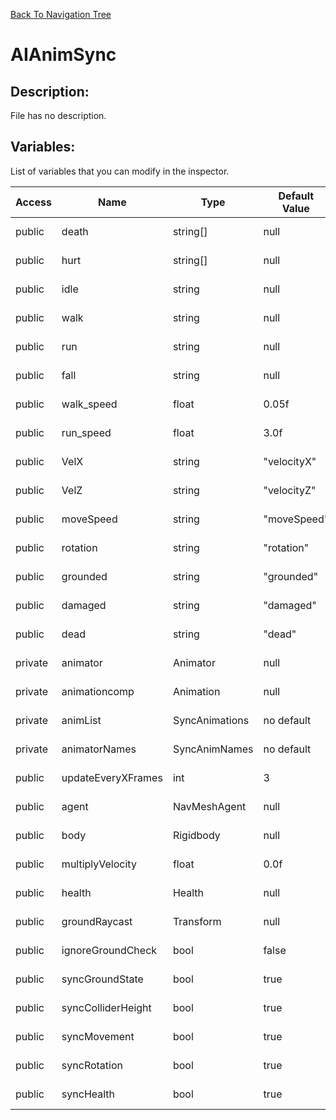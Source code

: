 [Back To Navigation Tree](https://wesleywh.github.io/githubpages/docs/navigation.html)
# AIAnimSync

## Description:
File has no description.

## Variables:
List of variables that you can modify in the inspector.

|Access|Name|Type|Default Value|Description|
|---|---|---|---|---|
|public|death|string[]|null|No description.|
|public|hurt|string[]|null|No description.|
|public|idle|string|null|No description.|
|public|walk|string|null|No description.|
|public|run|string|null|No description.|
|public|fall|string|null|No description.|
|public|walk_speed|float|0.05f|No description.|
|public|run_speed|float|3.0f|No description.|
|public|VelX|string|"velocityX"|No description.|
|public|VelZ|string|"velocityZ"|No description.|
|public|moveSpeed|string|"moveSpeed"|No description.|
|public|rotation|string|"rotation"|No description.|
|public|grounded|string|"grounded"|No description.|
|public|damaged|string|"damaged"|No description.|
|public|dead|string|"dead"|No description.|
|private|animator|Animator|null|No description.|
|private|animationcomp|Animation|null|No description.|
|private|animList|SyncAnimations|no default|No description.|
|private|animatorNames|SyncAnimNames|no default|No description.|
|public|updateEveryXFrames|int|3|No description.|
|public|agent|NavMeshAgent|null|No description.|
|public|body|Rigidbody|null|No description.|
|public|multiplyVelocity|float|0.0f|No description.|
|public|health|Health|null|No description.|
|public|groundRaycast|Transform|null|No description.|
|public|ignoreGroundCheck|bool|false|No description.|
|public|syncGroundState|bool|true|No description.|
|public|syncColliderHeight|bool|true|No description.|
|public|syncMovement|bool|true|No description.|
|public|syncRotation|bool|true|No description.|
|public|syncHealth|bool|true|No description.|
